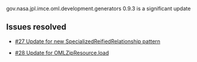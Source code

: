 gov.nasa.jpl.imce.oml.development.generators 0.9.3 is a significant update

## Issues resolved

- [#27 Update for new SpecializedReifiedRelationship pattern](https://github.com/JPL-IMCE/gov.nasa.jpl.imce.oml.development.generators/issues/27)

- [#28 Update for OMLZipResource.load](https://github.com/JPL-IMCE/gov.nasa.jpl.imce.oml.development.generators/issues/28)
